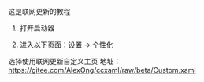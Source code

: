 这是联网更新的教程

1. 打开启动器

2. 进入以下页面：设置 → 个性化

选择使用联网更新自定义主页
地址：https://gitee.com/AlexOng/ccxaml/raw/beta/Custom.xaml